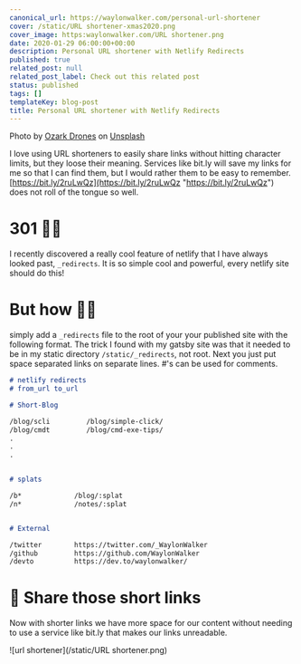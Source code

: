 ```yaml
---
canonical_url: https://waylonwalker.com/personal-url-shortener
cover: /static/URL shortener-xmas2020.png
cover_image: https:waylonwalker.com/URL shortener.png
date: 2020-01-29 06:00:00+00:00
description: Personal URL shortener with Netlify Redirects
published: true
related_post: null
related_post_label: Check out this related post
status: published
tags: []
templateKey: blog-post
title: Personal URL shortener with Netlify Redirects
---
```


Photo by [Ozark Drones](https://unsplash.com/@ozarkdrones?utm_source=unsplash&utm_medium=referral&utm_content=creditCopyText) on [Unsplash](https://unsplash.com/s/photos/uturn?utm_source=unsplash&utm_medium=referral&utm_content=creditCopyText)

I love using URL shorteners to easily share links without hitting character limits, but they loose their meaning. Services like bit.ly will save my links for me so that I can find them, but I would rather them to be easy to remember. [https://bit.ly/2ruLwQz](https://bit.ly/2ruLwQz "https://bit.ly/2ruLwQz") does not roll of the tongue so well.

# 301 🤸‍♀️

I recently discovered a really cool feature of netlify that I have always looked past, `_redirects`. It is so simple cool and powerful, every netlify site should do this!

# But how 🤷‍♀️

simply add a `_redirects` file to the root of your your published site with the following format. The trick I found with my gatsby site was that it needed to be in my static directory `/static/_redirects`, not root. Next you just put space separated links on separate lines. #'s can be used for comments.

``` markdown
# netlify redirects
# from_url to_url

# Short-Blog

/blog/scli         /blog/simple-click/
/blog/cmdt         /blog/cmd-exe-tips/
.
.
.


# splats

/b*             /blog/:splat
/n*             /notes/:splat


# External

/twitter        https://twitter.com/_WaylonWalker
/github         https://github.com/WaylonWalker
/devto          https://dev.to/waylonwalker/
```

# 🙌 Share those short links

Now with shorter links we have more space for our content without needing to use a service like bit.ly that makes our links unreadable.

![url shortener](/static/URL shortener.png)